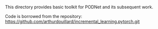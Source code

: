 This directory provides basic toolkit for PODNet and its subsequent work.

Code is borrowed from the repository: https://github.com/arthurdouillard/incremental_learning.pytorch.git